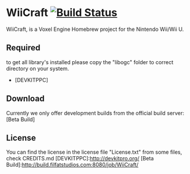 WiiCraft [![Build Status](http://build.filfatstudios.com:8080/buildStatus/icon?job=WiiCraft)](http://build.filfatstudios.com:8080/job/WiiCraft/)
=========

WiiCraft, is a Voxel Engine Homebrew project for the Nintendo Wii/Wii U.

Required
-----------

to get all library's installed please copy the "libogc" folder to correct directory on your system.
* [DEVKITPPC]

Download
----
Currently we only offer development builds from the official build server:
[Beta Build]

License
----
You can find the license in the license file "License.txt" from some files, check CREDITS.md
[DEVKITPPC]:http://devkitpro.org/
[Beta Build]:http://build.filfatstudios.com:8080/job/WiiCraft/
